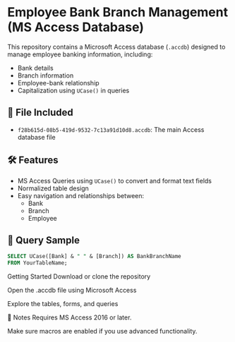 # Employee Bank Branch Management (MS Access Database)

This repository contains a Microsoft Access database (`.accdb`) designed to manage employee banking information, including:

- Bank details
- Branch information
- Employee-bank relationship
- Capitalization using `UCase()` in queries

## 📂 File Included

- `f28b615d-08b5-419d-9532-7c13a91d10d8.accdb`: The main Access database file

## 🛠 Features

- MS Access Queries using `UCase()` to convert and format text fields
- Normalized table design
- Easy navigation and relationships between:
  - Bank
  - Branch
  - Employee

## 📝 Query Sample

```sql
SELECT UCase([Bank] & " " & [Branch]) AS BankBranchName
FROM YourTableName;
```

 Getting Started
Download or clone the repository

Open the .accdb file using Microsoft Access

Explore the tables, forms, and queries

📌 Notes
Requires MS Access 2016 or later.

Make sure macros are enabled if you use advanced functionality.
